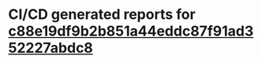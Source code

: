 # CI/CD generated reports for [c88e19df9b2b851a44eddc87f91ad352227abdc8](https://github.com/hydephp/develop/commit/c88e19df9b2b851a44eddc87f91ad352227abdc8)
